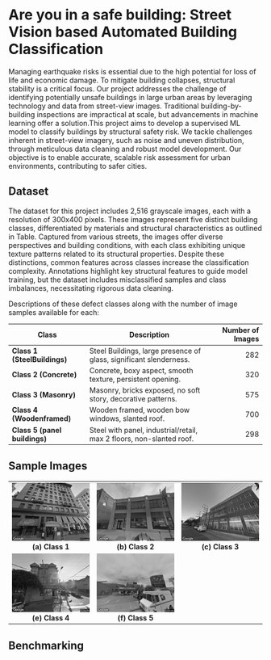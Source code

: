 # Are you in a safe building: Street Vision based Automated Building Classification
Managing earthquake risks is essential due to the high potential for loss of life and economic damage. To mitigate building collapses, structural stability is a critical focus. Our project addresses the challenge of identifying potentially unsafe buildings in large urban areas by leveraging technology and data from street-view images. Traditional building-by-building inspections are impractical at scale, but advancements in machine learning offer a solution.This project aims to develop a supervised ML model to classify buildings by structural safety risk. We tackle challenges inherent in street-view imagery, such as noise and uneven distribution, through meticulous data cleaning and robust model development. Our objective is to enable accurate, scalable risk assessment for urban environments, contributing to safer cities.


## Dataset
The dataset for this project includes 2,516 grayscale images, each with a resolution of 300x400 pixels. These images represent five distinct building classes, differentiated by materials and structural characteristics as outlined in Table. Captured from various streets, the images offer diverse perspectives and building conditions, with each class exhibiting unique texture patterns related to its structural properties. Despite these distinctions, common features across classes increase the classification complexity. Annotations highlight key structural features to guide model training, but the dataset includes misclassified samples and class imbalances, necessitating rigorous data cleaning.

Descriptions of these defect classes along with the number of image samples available for each:

| Class  | Description                                                                    | Number of Images |
|--------------|--------------------------------------------------------------------------------|-----------------:|
| **Class 1 (SteelBuildings)**    |  Steel Buildings, large presence of glass, significant slenderness.        | 282            |
| **Class 2 (Concrete)** | Concrete, boxy aspect, smooth texture, persistent opening.                                            | 320             |
| **Class 3 (Masonry)** |  Masonry, bricks exposed, no soft story, decorative patterns.                                               | 575             |
| **Class 4 (Woodenframed)**  | Wooden framed, wooden bow windows, slanted roof.                                           | 700          |
| **Class 5 (panel buildings)** | Steel with panel, industrial/retail, max 2 floors, non-slanted roof.                                        | 298            |

## Sample Images

<table border="0" style="text-align: center;">
  <tr>
    <td style="text-align: center;"><img src="sample data/1/17_A.jpg" width="200" /><br><b>(a) Class 1</b></td>
    <td style="text-align: center;"><img src="sample data/2/16_B.jpg" width="200" /><br><b>(b) Class 2</b></td>
    <td style="text-align: center;"><img src="sample data/3/59_C.jpg" width="200" /><br><b>(c) Class 3</b></td>
  
  </tr>
  <tr>
    <td style="text-align: center;"><img src="sample data/4/119_D.jpg" width="200" /><br><b>(e) Class 4</b></td>
    <td style="text-align: center;"><img src="sample data/5/22_S.jpg" width="200" /><br><b>(f) Class 5</b></td>
  </tr>
</table>





## Benchmarking

